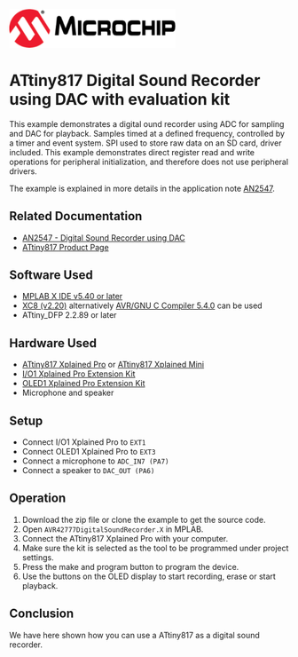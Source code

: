 <a href="https://www.microchip.com" rel="nofollow"><img src="images/microchip.png" alt="MCHP" width="300"/></a>

# ATtiny817 Digital Sound Recorder using DAC with evaluation kit

This example demonstrates a digital ound recorder using ADC for sampling and DAC for playback. Samples timed at a defined frequency, controlled by a timer and event system. SPI used to store raw data on an SD card, driver included. This example demonstrates direct register read and write operations for peripheral initialization, and therefore does not use peripheral drivers.

The example is explained in more details in the application note [AN2547](http://ww1.microchip.com/downloads/en/AppNotes/00002547A.pdf).

## Related Documentation

- [AN2547 -  Digital Sound Recorder using DAC](http://ww1.microchip.com/downloads/en/AppNotes/00002547A.pdf)
- [ATtiny817 Product Page](https://www.microchip.com/wwwproducts/en/ATtiny817)

## Software Used

- [MPLAB X IDE v5.40 or later](https://www.microchip.com/mplab/mplab-x-ide)
- [XC8 (v2.20)](https://www.microchip.com/mplab/compilers) alternatively [AVR/GNU C Compiler 5.4.0](https://www.microchip.com/mplab/avr-support/avr-and-arm-toolchains-c-compilers) can be used
- ATtiny_DFP 2.2.89 or later

## Hardware Used

-   [ATtiny817 Xplained Pro](https://www.microchip.com/DevelopmentTools/ProductDetails/attiny817-xpro) or [ATtiny817 Xplained Mini](https://www.microchip.com/developmenttools/ProductDetails/attiny817-xmini)
-   [I/O1 Xplained Pro Extension Kit](https://www.microchip.com/DevelopmentTools/ProductDetails/ATIO1-XPRO)
-   [OLED1 Xplained Pro Extension Kit](https://www.microchip.com/developmenttools/ProductDetails/atoled1-xpro)
-   Microphone and speaker

## Setup

- Connect I/O1 Xplained Pro to `EXT1`
- Connect OLED1 Xplained Pro to `EXT3`
- Connect a microphone to `ADC_IN7 (PA7)`
- Connect a speaker to `DAC_OUT (PA6)`

## Operation

1. Download the zip file or clone the example to get the source code.
2. Open `AVR42777DigitalSoundRecorder.X` in MPLAB.
3. Connect the ATtiny817 Xplained Pro with your computer. 
4. Make sure the kit is selected as the tool to be programmed under project settings.
5. Press the make and program button to program the device.
6. Use the buttons on the OLED display to start recording, erase or start playback.

## Conclusion

We have here shown how you can use a ATtiny817 as a digital sound recorder.